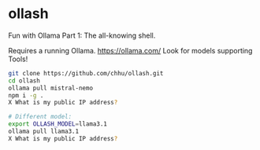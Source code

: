 # ollash
Fun with Ollama Part 1: The all-knowing shell.

Requires a running Ollama. https://ollama.com/
Look for models supporting Tools!

```sh
git clone https://github.com/chhu/ollash.git
cd ollash
ollama pull mistral-nemo
npm i -g .
X What is my public IP address?

# Different model:
export OLLASH_MODEL=llama3.1
ollama pull llama3.1
X What is my public IP address?
```
